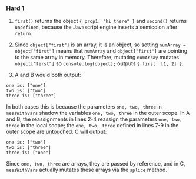 ### Hard 1 ###

1. `first()` returns the object `{ prop1: "hi there" }` and `second()` returns `undefined`, because the Javascript engine inserts a semicolon after `return`. 

2. Since `object["first"]` is an array, it is an object, so setting `numArray = object["first"]` means that `numArray` and `object["first"]` are pointing to the same array in memory. Therefore, mutating `numArray` mutates `object["first"]` so `console.log(object);` outputs `{ first: [1, 2] }`.

3. A and B would both output:

```
one is: ["one"]
two is: ["two"]
three is: ["three"]
```

In both cases this is because the parameters `one, two, three` in `messWithVars` shadow the variables `one, two, three` in the outer scope. In A and B, the reassignments in lines 2-4 reassign the parameters `one, two, three` in the local scope; the `one, two, three` defined in lines 7-9 in the outer scope are untouched. C will output:

```
one is: ["two"]
two is: ["three"]
three is: ["one"]
```

Since `one, two, three` are arrays, they are passed by reference, and in C, `messWithVars` actually mutates these arrays via the `splice` method.